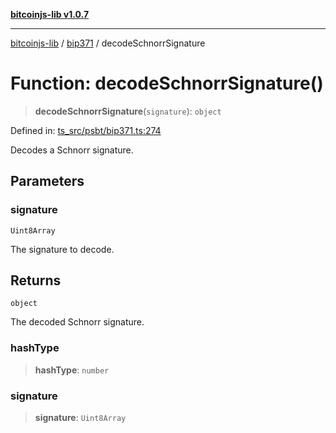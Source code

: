 [**bitcoinjs-lib v1.0.7**](../../../README.md)

***

[bitcoinjs-lib](../../../README.md) / [bip371](../README.md) / decodeSchnorrSignature

# Function: decodeSchnorrSignature()

> **decodeSchnorrSignature**(`signature`): `object`

Defined in: [ts\_src/psbt/bip371.ts:274](https://github.com/sCrypt-Inc/bitcoinjs-lib/blob/e3b2d1c4c35cd925f8b17063dc9eb0300cab46a2/ts_src/psbt/bip371.ts#L274)

Decodes a Schnorr signature.

## Parameters

### signature

`Uint8Array`

The signature to decode.

## Returns

`object`

The decoded Schnorr signature.

### hashType

> **hashType**: `number`

### signature

> **signature**: `Uint8Array`
